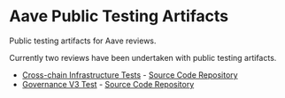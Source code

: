 # Aave Public Testing Artifacts

Public testing artifacts for Aave reviews.

Currently two reviews have been undertaken with public testing artifacts.

- [Cross-chain Infrastructure Tests](./aave-delivery-infrastructure/tests/README.md) - [Source Code Repository](https://github.com/bgd-labs/aave-delivery-infrastructure)
- [Governance V3 Test](./aave-governance-v3/tests/README.md) - [Source Code Repository](https://github.com/bgd-labs/aave-governance-v3)

